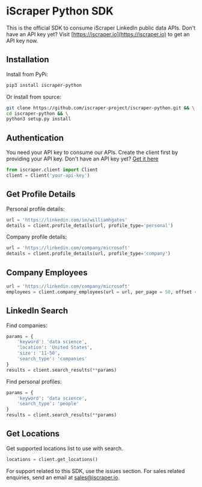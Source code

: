 # iScraper Python SDK
This is the official SDK to consume iScraper LinkedIn public data APIs. Don't have an API key yet? Visit [https://iscraper.io](https://iscraper.io) to get an API key now.

## Installation
Install from PyPi:
```bash
pip3 install iscraper-python
```
Or install from source:
```bash
git clone https://github.com/iscraper-project/iscraper-python.git && \
cd iscraper-python && \
python3 setup.py install
```

## Authentication
You need your API key to consume our APIs. Create the client first by providing your API key. Don't have an API key yet? [Get it here](https://app.iscraper.io)
```python
from iscraper.client import Client
client = Client('your-api-key')
```

## Get Profile Details
Personal profile details:
```python
url = 'https://linkedin.com/in/williamhgates'
details = client.profile_details(url, profile_type='personal')
```
Company profile details:
```python
url = 'https://linkedin.com/company/microsoft'
details = client.profile_details(url, profile_type='company')
```

## Company Employees
```python
url = 'https://linkedin.com/company/microsoft'
employees = client.company_employees(url = url, per_page = 50, offset = 0)
```

## LinkedIn Search
Find companies:
```python
params = {
    'keyword': 'data science',
    'location': 'United States',
    'size': '11-50',
    'search_type': 'companies'
}
results = client.search_results(**params)
```
Find personal profiles:
```python
params = {
    'keyword': 'data science',
    'search_type': 'people'
}
results = client.search_results(**params)
```

## Get Locations
Get supported locations list to use with search.
```python
locations = client.get_locations()
```

For support related to this SDK, use the issues section. For sales related enquiries, send an email at sales@iscraper.io.